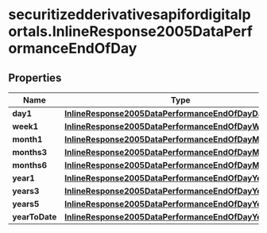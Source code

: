 # securitizedderivativesapifordigitalportals.InlineResponse2005DataPerformanceEndOfDay

## Properties

Name | Type | Description | Notes
------------ | ------------- | ------------- | -------------
**day1** | [**InlineResponse2005DataPerformanceEndOfDayDay1**](InlineResponse2005DataPerformanceEndOfDayDay1.md) |  | [optional] 
**week1** | [**InlineResponse2005DataPerformanceEndOfDayWeek1**](InlineResponse2005DataPerformanceEndOfDayWeek1.md) |  | [optional] 
**month1** | [**InlineResponse2005DataPerformanceEndOfDayMonth1**](InlineResponse2005DataPerformanceEndOfDayMonth1.md) |  | [optional] 
**months3** | [**InlineResponse2005DataPerformanceEndOfDayMonths3**](InlineResponse2005DataPerformanceEndOfDayMonths3.md) |  | [optional] 
**months6** | [**InlineResponse2005DataPerformanceEndOfDayMonths6**](InlineResponse2005DataPerformanceEndOfDayMonths6.md) |  | [optional] 
**year1** | [**InlineResponse2005DataPerformanceEndOfDayYear1**](InlineResponse2005DataPerformanceEndOfDayYear1.md) |  | [optional] 
**years3** | [**InlineResponse2005DataPerformanceEndOfDayYears3**](InlineResponse2005DataPerformanceEndOfDayYears3.md) |  | [optional] 
**years5** | [**InlineResponse2005DataPerformanceEndOfDayYears5**](InlineResponse2005DataPerformanceEndOfDayYears5.md) |  | [optional] 
**yearToDate** | [**InlineResponse2005DataPerformanceEndOfDayYearToDate**](InlineResponse2005DataPerformanceEndOfDayYearToDate.md) |  | [optional] 



